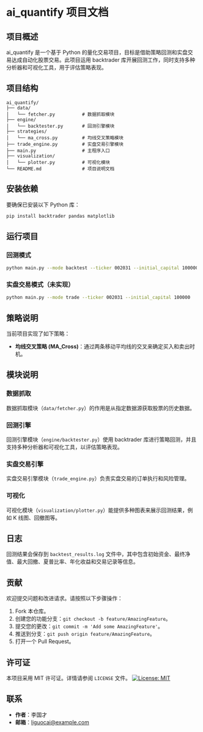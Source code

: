 # ai_quantify 项目文档

## 项目概述
ai_quantify 是一个基于 Python 的量化交易项目，目标是借助策略回测和实盘交易达成自动化股票交易。此项目运用 backtrader 库开展回测工作，同时支持多种分析器和可视化工具，用于评估策略表现。

## 项目结构
```
ai_quantify/
├── data/
│   └── fetcher.py          # 数据抓取模块
├── engine/
│   └── backtester.py       # 回测引擎模块
├── strategies/
│   └── ma_cross.py         # 均线交叉策略模块
├── trade_engine.py         # 实盘交易引擎模块
├── main.py                 # 主程序入口
├── visualization/
│   └── plotter.py          # 可视化模块
└── README.md               # 项目说明文档
```

## 安装依赖
要确保已安装以下 Python 库：
```bash
pip install backtrader pandas matplotlib
```

## 运行项目

### 回测模式
```bash
python main.py --mode backtest --ticker 002031 --initial_capital 100000
```

### 实盘交易模式（未实现）
```bash
python main.py --mode trade --ticker 002031 --initial_capital 100000
```

## 策略说明
当前项目实现了如下策略：
- **均线交叉策略 (MA_Cross)**：通过两条移动平均线的交叉来确定买入和卖出时机。

## 模块说明
### 数据抓取
数据抓取模块（`data/fetcher.py`）的作用是从指定数据源获取股票的历史数据。

### 回测引擎
回测引擎模块（`engine/backtester.py`）使用 backtrader 库进行策略回测，并且支持多种分析器和可视化工具，以评估策略表现。

### 实盘交易引擎
实盘交易引擎模块（`trade_engine.py`）负责实盘交易的订单执行和风险管理。

### 可视化
可视化模块（`visualization/plotter.py`）能提供多种图表来展示回测结果，例如 K 线图、回撤图等。

## 日志
回测结果会保存到 `backtest_results.log` 文件中，其中包含初始资金、最终净值、最大回撤、夏普比率、年化收益和交易记录等信息。

## 贡献
欢迎提交问题和改进请求。请按照以下步骤操作：
1. Fork 本仓库。
2. 创建您的功能分支：`git checkout -b feature/AmazingFeature`。
3. 提交您的更改：`git commit -m 'Add some AmazingFeature'`。
4. 推送到分支：`git push origin feature/AmazingFeature`。
5. 打开一个 Pull Request。

## 许可证
本项目采用 MIT 许可证。详情请参阅 `LICENSE` 文件。
[![License: MIT](https://img.shields.io/badge/License-MIT-yellow.svg)](https://opensource.org/licenses/MIT)

## 联系
- **作者**：李国才
- **邮箱**：liguocai@example.com
